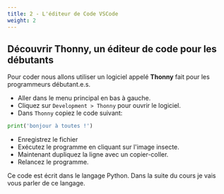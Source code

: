 ```yaml
---
title: 2 - L'éditeur de Code VSCode 
weight: 2
---
```



## Découvrir Thonny, un éditeur de code pour les débutants

Pour coder nous allons utiliser un logiciel appelé **Thonny** fait pour les programmeurs débutant.e.s.

- Aller dans le menu principal en bas à gauche.
- Cliquez sur `Development > Thonny` pour ouvrir le logiciel.
- Dans `Thonny` copiez le code suivant:

```python
print('bonjour à toutes !')
```

- Enregistrez le fichier
- Exécutez le programme en cliquant sur l'image insecte.
- Maintenant dupliquez la ligne avec un copier-coller.
- Relancez le programme.

Ce code est écrit dans le langage Python.
Dans la suite du cours je vais vous parler de ce langage.

